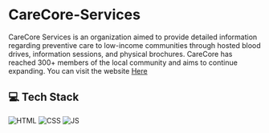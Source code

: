 # CareCore-Services

CareCore Services is an organization aimed to provide detailed information regarding preventive care to low-income communities through hosted blood drives, information sessions, and physical brochures. CareCore has reached 300+ members of the local community and aims to continue expanding. You can visit the website <a href="https://www.carecoreservice.org">Here</a>

## 💻 Tech Stack
![HTML](https://img.shields.io/badge/html5%20-%23E34F26.svg?&style=for-the-badge&logo=html5&logoColor=white)
![CSS](https://img.shields.io/badge/css3%20-%231572B6.svg?&style=for-the-badge&logo=css3&logoColor=white)
![JS](https://img.shields.io/badge/javascript%20-%23323330.svg?&style=for-the-badge&logo=javascript&logoColor=%23F7DF1E)
